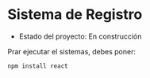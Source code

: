 <h1>Sistema de Registro</h1>

- Estado del proyecto: En construcción
  
Prar ejecutar el sistemas, debes poner:

```npm install react```
